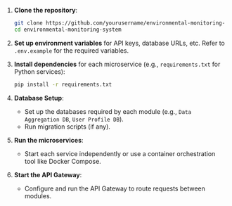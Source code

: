 1. **Clone the repository**:
   ```bash
   git clone https://github.com/yourusername/environmental-monitoring-system.git
   cd environmental-monitoring-system
   ```

2. **Set up environment variables** for API keys, database URLs, etc. Refer to `.env.example` for the required variables.

3. **Install dependencies** for each microservice (e.g., `requirements.txt` for Python services):
   ```bash
   pip install -r requirements.txt
   ```

4. **Database Setup**:
   - Set up the databases required by each module (e.g., `Data Aggregation DB`, `User Profile DB`).
   - Run migration scripts (if any).

5. **Run the microservices**:
   - Start each service independently or use a container orchestration tool like Docker Compose.

6. **Start the API Gateway**:
   - Configure and run the API Gateway to route requests between modules.
